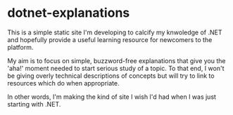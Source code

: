 # dotnet-explanations

This is a simple static site I'm developing to calcify my knwoledge of .NET and hopefully provide a useful learning resource for newcomers to the platform.

My aim is to focus on simple, buzzword-free explanations that give you the 'aha!' moment needed to start serious study of a topic. To that end, I won't be giving overly technical descriptions of concepts but will try to link to resources which do when appropriate.

In other words, I'm making the kind of site I wish I'd had when I was just starting with .NET.
